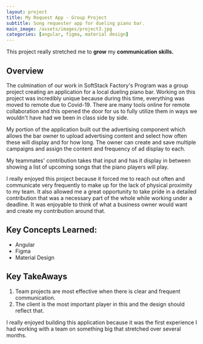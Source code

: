 ```yaml
---
layout: project
title: My Request App - Group Project
subtitle: Song requester app for dueling piano bar.
main_image: /assets/images/project3.jpg
categories: [angular, figma, material design]
---
```

This project really stretched me to **grow** my **communication skills.**
 
## Overview 

The culmination of our work in SoftStack Factory's Program was a group project creating an application for a local dueling piano bar. Working on this project was incredibly unique because during this time, everything was moved to remote due to Covid-19. There are many tools online for remote collaboration and this opened the door for us to fully utilize them in ways we wouldn't have had we been in class side by side. 

My portion of the application built out the advertising component which allows the bar owner to upload advertising content and select how often these will display and for how long. The owner can create and save multiple campaigns and assign the content and frequency of ad display to each.

My teammates' contribution takes that input and has it display in between showing a list of upcoming songs that the piano players will play. 

I really enjoyed this project because it forced me to reach out often and communicate very frequently to make up for the lack of physical proximity to my team. It also allowed me a great opportunity to take pride in a detailed contribution that was a necessary part of the whole while working under a deadline. It was enjoyable to think of what a business owner would want and create my contribution around that. 


## Key Concepts Learned:
* Angular
* Figma
* Material Design

## Key TakeAways
1. Team projects are most effective when there is clear and frequent communication.
2. The client is the most important player in this and the design should reflect that.


I really enjoyed building this application because it was the first experience I had working with a team on something big that stretched over several months. 
